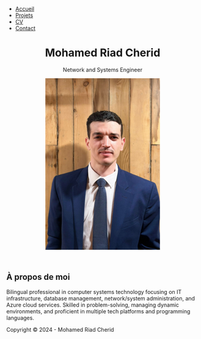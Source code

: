 <!DOCTYPE html>
<html lang="fr">
<head>
    <meta charset="UTF-8">
    <meta name="viewport" content="width=device-width, initial-scale=1.0">
    <title>Mohamed Riad Cherid - Engineer</title>
</head>
<body>
   <nav>
    <div class="nav-container">
        <ul>
            <li><a href="index.html">Accueil</a></li>
            <li><a href="projects.html">Projets</a></li>
            <li><a href="resume.html">CV</a></li>
            <li><a href="contact.html">Contact</a></li>
        </ul>
    </div>
</nav>
    <header>
        <h1>Mohamed Riad Cherid</h1>
        <p>Network and Systems Engineer</p>
        <img src="myimage1.jpg" alt="" style="max-width: 300px;">
    </header>
    <main>
        <section class="about-me">
            <h2>À propos de moi</h2>
            <p>Bilingual professional in computer systems technology focusing on IT infrastructure, database management, network/system administration, and Azure cloud services. Skilled in problem-solving, managing dynamic environments, and proficient in multiple tech platforms and programming languages.</p>
        </section>
    </main>
</body>
 <footer>
        <p>Copyright &copy; 2024 - Mohamed Riad Cherid</p>
    </footer>
</html>
    <link rel="stylesheet" href="style.css">
